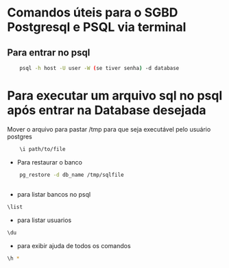 # Comandos úteis para o SGBD Postgresql e PSQL via terminal

## Para entrar no psql
```bash
	psql -h host -U user -W (se tiver senha) -d database
```
# Para executar um arquivo sql no psql após entrar na Database desejada
 Mover o arquivo para pastar /tmp para que seja executável pelo usuário postgres
```bash
	\i path/to/file
```

* Para restaurar o banco
```bash	
	pg_restore -d db_name /tmp/sqlfile
```
##
* para listar bancos no psql
```bash
\list
```
* para listar usuarios 
 ```bash
\du
```
* para exibir ajuda de todos os comandos
```bash
\h *
```
